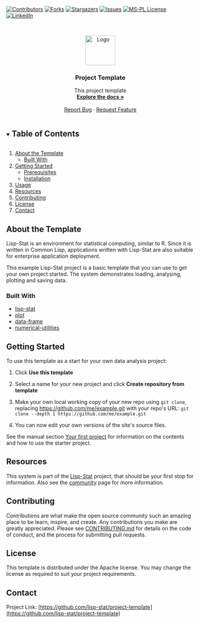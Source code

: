
<!-- PROJECT SHIELDS -->

[![Contributors][contributors-shield]][contributors-url]
[![Forks][forks-shield]][forks-url]
[![Stargazers][stars-shield]][stars-url]
[![Issues][issues-shield]][issues-url]
[![MS-PL License][license-shield]][license-url]
[![LinkedIn][linkedin-shield]][linkedin-url]



<!-- PROJECT LOGO -->
<br />
<p align="center">
  <a href="https://github.com/lisp-stat/project-template">
    <img src="https://lisp-stat.dev/images/stats-image.svg" alt="Logo" width="80" height="80">
  </a>

  <h3 align="center">Project Template</h3>

  <p align="center">
  This project template
	<br />
    <a href="https://lisp-stat.dev/docs/getting-started/your-first-project/"><strong>Explore the docs »</strong></a>
    <br />
    <br />
    <a href="https://github.com/lisp-stat/project-template/issues/">Report Bug</a>
    ·
    <a href="https://github.com/lisp-stat/project-template/issues/">Request Feature</a>
  </p>
</p>



<!-- TABLE OF CONTENTS -->
<details open="open">
  <summary><h2 style="display: inline-block">Table of Contents</h2></summary>
  <ol>
    <li>
      <a href="#about-the-project">About the Template</a>
      <ul>
        <li><a href="#built-with">Built With</a></li>
      </ul>
    </li>
    <li>
      <a href="#getting-started">Getting Started</a>
      <ul>
        <li><a href="#prerequisites">Prerequisites</a></li>
        <li><a href="#installation">Installation</a></li>
      </ul>
    </li>
    <li><a href="#usage">Usage</a></li>
	<li><a href="#resources">Resources</a></li>
    <li><a href="#contributing">Contributing</a></li>
    <li><a href="#license">License</a></li>
    <li><a href="#contact">Contact</a></li>
  </ol>
</details>



<!-- ABOUT THE PROJECT -->
## About the Template

Lisp-Stat is an environment for statistical computing, similar to R.
Since it is written in Common Lisp, applications written with
Lisp-Stat are also suitable for enterprise application deployment.

This example Lisp-Stat project is a basic template that you can use to
get your own project started.  The system demonstrates loading,
analysing, plotting and saving data.


### Built With

* [lisp-stat](https://github.com/lisp-stat/lisp-stat/)
* [plot](https://github.com/lisp-stat/plot/)
* [data-frame](https://github.com/lisp-stat/data-frame/)
* [numerical-utilities](https://github.com/lisp-stat/numerical-utilities)


<!-- GETTING STARTED -->
## Getting Started

To use this template as a start for your own data analysis project:

1. Click **Use this template**
2. Select a name for your new project and click **Create repository from template**
3. Make your own local working copy of your new repo using `git
   clone`, replacing https://github.com/me/example.git with your
   repo's URL:
   `git clone --depth 1 https://github.com/me/example.git`

4. You can now edit your own versions of the site's source files.

See the manual section [Your first
project](https://lisp-stat.dev/docs/getting-started/your-first-project/)
for information on the contents and how to use the starter project.


## Resources

This system is part of the [Lisp-Stat](https://lisp-stat.dev/) project; that should be your first stop for information. Also see the <!-- [resources](https://lisp-stat.dev/resources) and -->
[community](https://lisp-stat.dev/community) page for more
information.

<!-- CONTRIBUTING -->
## Contributing

Contributions are what make the open source community such an amazing place to be learn, inspire, and create. Any contributions you make are greatly appreciated.  Please see [CONTRIBUTING.md](CONTRIBUTING.md) for details on the code of conduct, and the process for submitting pull requests.

<!-- LICENSE -->
## License

This template is distributed under the Apache license. You may change
the license as required to suit your project requirements.



<!-- CONTACT -->
## Contact

Project Link: [https://github.com/lisp-stat/project-template](https://github.com/lisp-stat/project-template)



<!-- MARKDOWN LINKS & IMAGES -->
<!-- https://www.markdownguide.org/basic-syntax/#reference-style-links -->
[contributors-shield]: https://img.shields.io/github/contributors/lisp-stat/project-template.svg?style=for-the-badge
[contributors-url]: https://github.com/lisp-stat/project-template/graphs/contributors
[forks-shield]: https://img.shields.io/github/forks/lisp-stat/project-template.svg?style=for-the-badge
[forks-url]: https://github.com/lisp-stat/project-template/network/members
[stars-shield]: https://img.shields.io/github/stars/lisp-stat/project-template.svg?style=for-the-badge
[stars-url]: https://github.com/lisp-stat/project-template/stargazers
[issues-shield]: https://img.shields.io/github/issues/lisp-stat/project-template.svg?style=for-the-badge
[issues-url]: https://github.com/lisp-stat/project-template/issues
[license-shield]: https://img.shields.io/github/license/lisp-stat/project-template.svg?style=for-the-badge
[license-url]: https://github.com/lisp-stat/project-template/blob/master/LICENSE
[linkedin-shield]: https://img.shields.io/badge/-LinkedIn-black.svg?style=for-the-badge&logo=linkedin&colorB=555
[linkedin-url]: https://www.linkedin.com/company/symbolics/

